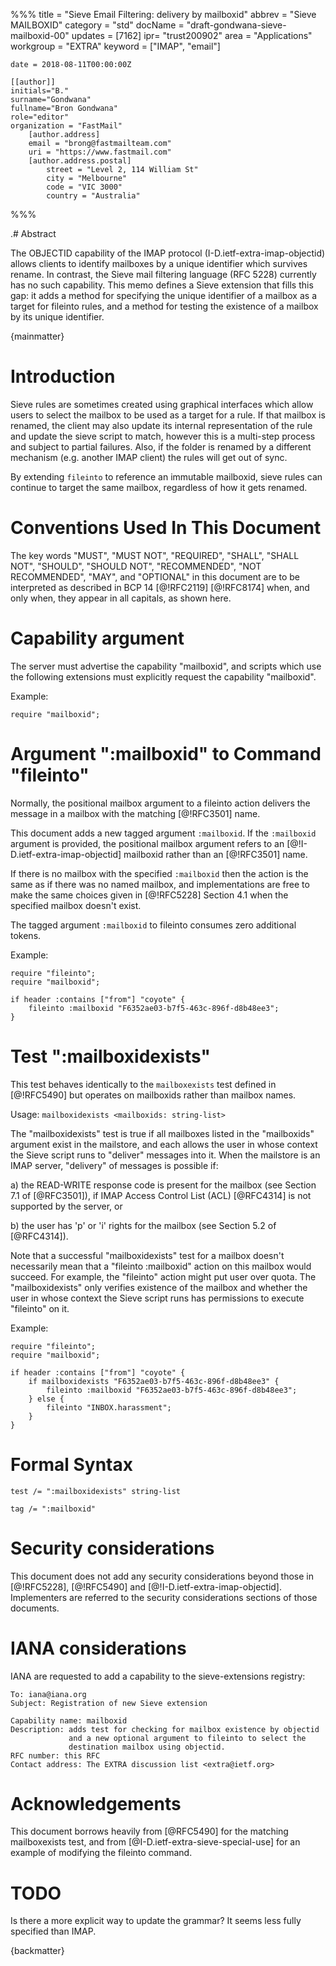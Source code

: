 %%%
    title = "Sieve Email Filtering: delivery by mailboxid"
    abbrev = "Sieve MAILBOXID"
    category = "std"
    docName = "draft-gondwana-sieve-mailboxid-00"
    updates = [7162]
    ipr= "trust200902"
    area = "Applications"
    workgroup = "EXTRA"
    keyword = ["IMAP", "email"]

    date = 2018-08-11T00:00:00Z

    [[author]]
    initials="B."
    surname="Gondwana"
    fullname="Bron Gondwana"
    role="editor"
    organization = "FastMail"
        [author.address]
        email = "brong@fastmailteam.com"
        uri = "https://www.fastmail.com"
        [author.address.postal]
            street = "Level 2, 114 William St"
            city = "Melbourne"
            code = "VIC 3000"
            country = "Australia"
%%%

.# Abstract

The OBJECTID capability of the IMAP protocol (I-D.ietf-extra-imap-objectid)
allows clients to identify mailboxes by a unique identifier which survives
rename. In contrast, the Sieve mail filtering language (RFC 5228) currently
has no such capability.  This memo defines a Sieve extension that fills
this gap: it adds a method for specifying the unique identifier of a mailbox
as a target for fileinto rules, and a method for testing the existence of
a mailbox by its unique identifier.

{mainmatter}

# Introduction

Sieve rules are sometimes created using graphical interfaces which
allow users to select the mailbox to be used as a target for a rule.
If that mailbox is renamed, the client may also update its internal
representation of the rule and update the sieve script to match,
however this is a multi-step process and subject to partial failures.
Also, if the folder is renamed by a different mechanism (e.g. another
IMAP client) the rules will get out of sync.

By extending `fileinto` to reference an immutable mailboxid, sieve rules
can continue to target the same mailbox, regardless of how it gets
renamed.

# Conventions Used In This Document

The key words "MUST", "MUST NOT", "REQUIRED", "SHALL", "SHALL
NOT", "SHOULD", "SHOULD NOT", "RECOMMENDED", "NOT RECOMMENDED",
"MAY", and "OPTIONAL" in this document are to be interpreted as
described in BCP 14 [@!RFC2119] [@!RFC8174] when, and only when, they
appear in all capitals, as shown here.

# Capability argument

The server must advertise the capability "mailboxid", and scripts which use
the following extensions must explicitly request the capability "mailboxid".

Example:

```
require "mailboxid";
```

# Argument ":mailboxid" to Command "fileinto"

Normally, the positional mailbox argument to a fileinto action delivers
the message in a mailbox with the matching [@!RFC3501] name.

This document adds a new tagged argument `:mailboxid`.  If the `:mailboxid`
argument is provided, the positional mailbox argument refers to an
[@!I-D.ietf-extra-imap-objectid] mailboxid rather than an [@!RFC3501] name.

If there is no mailbox with the specified `:mailboxid` then the action
is the same as if there was no named mailbox, and implementations are free
to make the same choices given in [@!RFC5228] Section 4.1 when the specified
mailbox doesn't exist.

The tagged argument `:mailboxid` to fileinto consumes zero additional tokens.

Example:
```
require "fileinto";
require "mailboxid";

if header :contains ["from"] "coyote" {
    fileinto :mailboxid "F6352ae03-b7f5-463c-896f-d8b48ee3";
}
```

# Test ":mailboxidexists"

This test behaves identically to the `mailboxexists` test defined in
[@!RFC5490] but operates on mailboxids rather than mailbox names.

Usage: `mailboxidexists <mailboxids: string-list>`

The "mailboxidexists" test is true if all mailboxes listed in the
"mailboxids" argument exist in the mailstore, and each allows the
user in whose context the Sieve script runs to "deliver" messages
into it.  When the mailstore is an IMAP server, "delivery" of
messages is possible if:

a) the READ-WRITE response code is present for the mailbox (see
   Section 7.1 of [@RFC3501]), if IMAP Access Control List (ACL)
   [@RFC4314] is not supported by the server, or

b) the user has 'p' or 'i' rights for the mailbox (see Section 5.2
   of [@RFC4314]).

Note that a successful "mailboxidexists" test for a mailbox doesn't
necessarily mean that a "fileinto :mailboxid" action on this mailbox
would succeed.  For example, the "fileinto" action might put user over
quota.  The "mailboxidexists" only verifies existence of the mailbox
and whether the user in whose context the Sieve script runs has
permissions to execute "fileinto" on it.

Example:
```
require "fileinto";
require "mailboxid";

if header :contains ["from"] "coyote" {
    if mailboxidexists "F6352ae03-b7f5-463c-896f-d8b48ee3" {
        fileinto :mailboxid "F6352ae03-b7f5-463c-896f-d8b48ee3";
    } else {
        fileinto "INBOX.harassment";
    }
}
```

# Formal Syntax

```
test /= ":mailboxidexists" string-list

tag /= ":mailboxid"
```

# Security considerations

This document does not add any security considerations beyond those
in [@!RFC5228], [@!RFC5490] and [@!I-D.ietf-extra-imap-objectid].
Implementers are referred to the security considerations sections
of those documents.

# IANA considerations

IANA are requested to add a capability to the sieve-extensions registry:

    To: iana@iana.org
    Subject: Registration of new Sieve extension

    Capability name: mailboxid
    Description: adds test for checking for mailbox existence by objectid
                 and a new optional argument to fileinto to select the
                 destination mailbox using objectid.
    RFC number: this RFC
    Contact address: The EXTRA discussion list <extra@ietf.org>

# Acknowledgements

This document borrows heavily from [@RFC5490] for the matching
mailboxexists test, and from [@I-D.ietf-extra-sieve-special-use]
for an example of modifying the fileinto command.

# TODO

Is there a more explicit way to update the grammar?  It seems less
fully specified than IMAP.

{backmatter}
